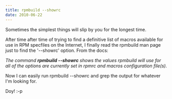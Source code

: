 ```yaml
---
title: rpmbuild --showrc
date: 2010-06-22
---
```


Sometimes the simplest things will slip by you for the longest time.

After time after time of trying to find a definitive list of macros available for use in RPM specfiles on the Internet, I finally read the rpmbuild man page just to find the '--showrc' option. From the docs:

<i>The command <b>rpmbuild --showrc</b> shows the values rpmbuild will use for all of the options are currently set in rpmrc and macros configuration file(s).</i>

Now I can easily run rpmbuild --showrc and grep the output for whatever I'm looking for.

Doy! :-p
